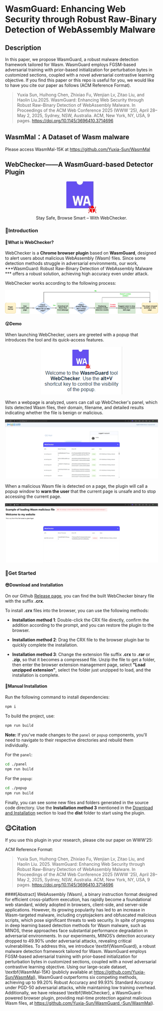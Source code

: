 # WasmGuard: Enhancing Web Security through Robust Raw-Binary Detection of WebAssembly Malware

## Description
In this paper, we propose WasmGuard,  a robust malware detection framework tailored for Wasm. WasmGuard employs FGSM-based adversarial training with prior-based initialization for perturbation bytes in customized sections, coupled with a novel adversarial contrastive learning objective. If you find this paper or this repo is useful for you, we would like to have you cite our paper as follows (ACM Reference Format).

> Yuxia Sun, Huihong Chen, Zhixiao Fu, Wenjian Lv, Zitao Liu, and Haolin Liu.2025. WasmGuard: Enhancing Web Security through Robust Raw-Binary Detection of WebAssembly Malware. In Proceedings of the ACM Web Conference 2025 (WWW ’25), April 28–May 2, 2025, Sydney, NSW, Australia. ACM, New York, NY, USA, 9 pages. https://doi.org/10.1145/3696410.3714696
> 
## WasmMal：A Dataset of Wasm malware
Please access WasmMal-15K at  https://github.com/Yuxia-Sun/WasmMal

## WebChecker——A WasmGuard-based Detector Plugin

<div align="center">
  <img src="img/logo.png" width="100"><br>
  Stay Safe, Browse Smart – With WebChecker.
</div>

### 🤗Introduction

#### 🤔What is WebChecker?

WebChecker is a **Chrome browser plugin** based on **WasmGuard**, designed to alert users about malicious WebAssembly (Wasm) files. Since some detection methods struggle in adversarial environments, our work, ***WasmGuard: Robust Raw-Binary Detection of WebAssembly Malware *** offers a robust solution, achieving high accuracy even under attack.

WebChecker works according to the following process:

![alt text](img/webchecker_diagram.drawio.png)

#### 😮Demo

When launching WebChecker, users are greeted with a popup that introduces the tool and its quick-access features.

<div align="center">
  <img src="img/plus.PNG" width=""><br>
</div>

When a webpage is analyzed, users can call up WebChecker's panel, which lists detected Wasm files, their domain, filename, and detailed results indicating whether the file is benign or malicious.

<div align="center">
  <img src="img/screenshot_panel_benign_page.png" width=""><br>
</div>

When a malicious Wasm file is detected on a page, the plugin will call a popup window to **warn the user** that the current page is unsafe and to stop accessing the current page.

<div align="center">
  <img src="img/screenshot_panel_malicious_page.png" width=""><br>
</div>

### 🥳Get Started

#### 😎Download and Installation

On our Github [Release page](https://github.com/Q8201/WasmGuard/releases), you can find the built WebChecker binary file with the suffix **.crx**.

To install **.crx** files into the browser, you can use the following methods:

- **Installation method 1**: Double-click the CRX file directly, confirm the addition according to the prompt, and you can restore the plugin to the browser.

- **Installation method 2**: Drag the CRX file to the browser plugin bar to quickly complete the installation.

- **Installation method 3**: Change the extension file suffix **.crx** to **.rar** or **.zip**, so that it becomes a compressed file. Unzip the file to get a folder, then enter the browser extension management page, select **"Load unzipped extension"**, select the folder just unzipped to load, and the installation is complete.

#### 💪Manual Installation

Run the following command to install dependencies:

```sh
npm i
```

To build the project, use:

```sh
npm run build
```

**Note:** If you've made changes to the `panel` or `popup` components, you'll need to navigate to their respective directories and rebuild them individually.

For the `panel`:

```sh
cd ./panel
npm run build
```

For the `popup`:

```sh
cd ./popup
npm run build
```

Finally, you can see some new files and folders generated in the source code directory. Use the **Installation method 3** mentioned in the [Download and Installation](#download-and-installation) section to load the **dist** folder to start using the plugin.

## 😉Citation
If you use this plugin in your research, please cite our paper on WWW’25:

ACM Reference Format:
> Yuxia Sun, Huihong Chen, Zhixiao Fu, Wenjian Lv, Zitao Liu, and Haolin Liu. 2025. WasmGuard: Enhancing Web Security through Robust Raw-Binary Detection of WebAssembly Malware. In Proceedings of the ACM Web Conference 2025 (WWW ’25), April 28–May 2, 2025, Sydney, NSW, Australia. ACM, New York, NY, USA, 9 pages. https://doi.org/10.1145/3696410.3714696

####[Abstract] WebAssembly (Wasm), a binary instruction format designed for efficient cross-platform execution, has rapidly become a foundational web standard, widely adopted in browsers, client-side, and server-side applications. However, its growing popularity has led to an increase in Wasm-targeted malware, including cryptojackers and obfuscated malicious scripts, which pose significant threats to web security. In spite of progress in deep learning based detection methods for Wasm malware, such as MINOS, these approaches face substantial performance degradation in adversarial environments. In our experiments, MINOS’s detection accuracy dropped to 49.90\% under adversarial attacks, revealing critical vulnerabilities. To address this, we introduce \textbf{WasmGuard}, a robust malware detection framework tailored for Wasm. WasmGuard employs FGSM-based adversarial training with prior-based initialization for perturbation bytes in customized sections, coupled with a novel adversarial contrastive learning objective. Using our large-scale dataset, \textbf{WasmMal-15K} (publicly available at https://github.com/Yuxia-Sun/WasmMal), WasmGuard outperforms six competing methods, achieving up to 99.20\% Robust Accuracy and 99.93\% Standard Accuracy under PGD-50 adversarial attacks, while maintaining low training overhead. Additionally, we have released \textbf{WebChecker}, a WasmGuard-powered browser plugin, providing real-time protection against malicious Wasm files, at https://github.com/Yuxia-Sun/WasmGuard.-Sun/WasmMal).
